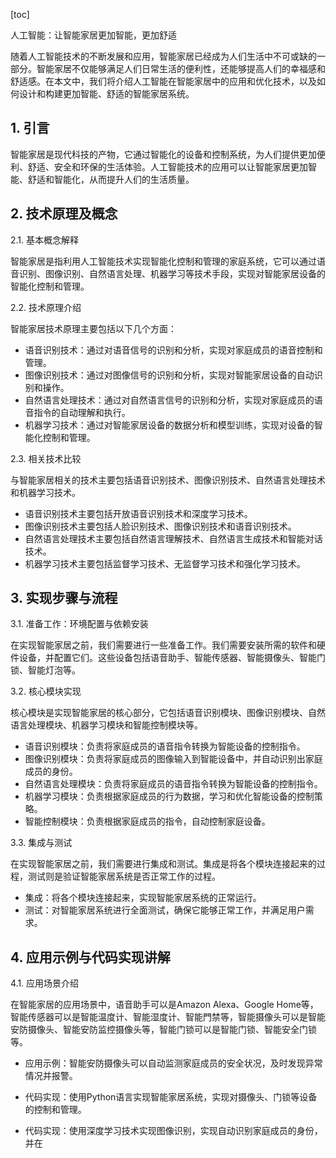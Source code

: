 
[toc]                    
                
                
人工智能：让智能家居更加智能，更加舒适

随着人工智能技术的不断发展和应用，智能家居已经成为人们生活中不可或缺的一部分。智能家居不仅能够满足人们日常生活的便利性，还能够提高人们的幸福感和舒适感。在本文中，我们将介绍人工智能在智能家居中的应用和优化技术，以及如何设计和构建更加智能、舒适的智能家居系统。

## 1. 引言

智能家居是现代科技的产物，它通过智能化的设备和控制系统，为人们提供更加便利、舒适、安全和环保的生活体验。人工智能技术的应用可以让智能家居更加智能、舒适和智能化，从而提升人们的生活质量。

## 2. 技术原理及概念

2.1. 基本概念解释

智能家居是指利用人工智能技术实现智能化控制和管理的家庭系统，它可以通过语音识别、图像识别、自然语言处理、机器学习等技术手段，实现对智能家居设备的智能化控制和管理。

2.2. 技术原理介绍

智能家居技术原理主要包括以下几个方面：

- 语音识别技术：通过对语音信号的识别和分析，实现对家庭成员的语音控制和管理。
- 图像识别技术：通过对图像信号的识别和分析，实现对智能家居设备的自动识别和操作。
- 自然语言处理技术：通过对自然语言信号的识别和分析，实现对家庭成员的语音指令的自动理解和执行。
- 机器学习技术：通过对智能家居设备的数据分析和模型训练，实现对设备的智能化控制和管理。

2.3. 相关技术比较

与智能家居相关的技术主要包括语音识别技术、图像识别技术、自然语言处理技术和机器学习技术。

- 语音识别技术主要包括开放语音识别技术和深度学习技术。
- 图像识别技术主要包括人脸识别技术、图像识别技术和语音识别技术。
- 自然语言处理技术主要包括自然语言理解技术、自然语言生成技术和智能对话技术。
- 机器学习技术主要包括监督学习技术、无监督学习技术和强化学习技术。

## 3. 实现步骤与流程

3.1. 准备工作：环境配置与依赖安装

在实现智能家居之前，我们需要进行一些准备工作。我们需要安装所需的软件和硬件设备，并配置它们。这些设备包括语音助手、智能传感器、智能摄像头、智能门锁、智能灯泡等。

3.2. 核心模块实现

核心模块是实现智能家居的核心部分，它包括语音识别模块、图像识别模块、自然语言处理模块、机器学习模块和智能控制模块等。

- 语音识别模块：负责将家庭成员的语音指令转换为智能设备的控制指令。
- 图像识别模块：负责将家庭成员的图像输入到智能设备中，并自动识别出家庭成员的身份。
- 自然语言处理模块：负责将家庭成员的语音指令转换为智能设备的控制指令。
- 机器学习模块：负责根据家庭成员的行为数据，学习和优化智能设备的控制策略。
- 智能控制模块：负责根据家庭成员的指令，自动控制家庭设备。

3.3. 集成与测试

在实现智能家居之前，我们需要进行集成和测试。集成是将各个模块连接起来的过程，测试则是验证智能家居系统是否正常工作的过程。

- 集成：将各个模块连接起来，实现智能家居系统的正常运行。
- 测试：对智能家居系统进行全面测试，确保它能够正常工作，并满足用户需求。

## 4. 应用示例与代码实现讲解

4.1. 应用场景介绍

在智能家居的应用场景中，语音助手可以是Amazon Alexa、Google Home等，智能传感器可以是智能温度计、智能湿度计、智能門禁等，智能摄像头可以是智能安防摄像头、智能安防监控摄像头等，智能门锁可以是智能门锁、智能安全门锁等。

- 应用示例：智能安防摄像头可以自动监测家庭成员的安全状况，及时发现异常情况并报警。
- 代码实现：使用Python语言实现智能家居系统，实现对摄像头、门锁等设备的控制和管理。

- 代码实现：使用深度学习技术实现图像识别，实现自动识别家庭成员的身份，并在

